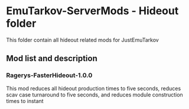 # EmuTarkov-ServerMods - Hideout folder
This folder contain all hideout related mods for JustEmuTarkov
## Mod list and description

### Ragerys-FasterHideout-1.0.0
This mod reduces all hideout production times to five seconds, reduces scav case turnaround to five seconds, and reduces module construction times to instant
